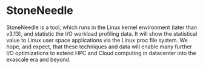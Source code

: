 # StoneNeedle
StoneNeedle is a tool, which runs in the Linux kernel environment (later than v3.13), and statistic the I/O workload profiling data. It will show the statistical value to Linux user space applications via the Linux proc file system. We hope, and expect, that these techniques and data will enable many further I/O optimizations to extend HPC and Cloud computing in datacenter into the exascale era and beyond.

